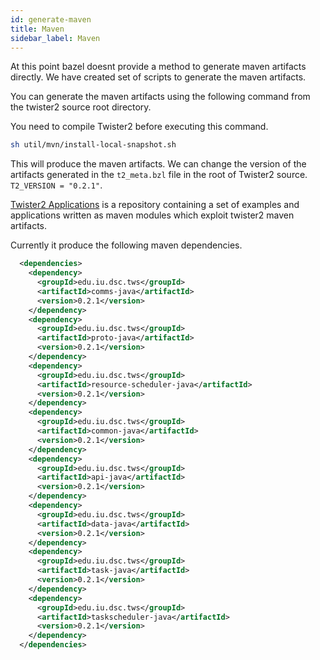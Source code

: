```yaml
---
id: generate-maven
title: Maven
sidebar_label: Maven
---
```


At this point bazel doesnt provide a method to generate maven artifacts directly. We have created 
set of scripts to generate the maven artifacts.

You can generate the maven artifacts using the following command from the twister2 source root directory.

You need to compile Twister2 before executing this command.

```bash
sh util/mvn/install-local-snapshot.sh
```

This will produce the maven artifacts. We can change the version of the artifacts generated in the 
`t2_meta.bzl` file in the root of Twister2 source. `T2_VERSION = "0.2.1"`.

[Twister2 Applications](https://github.com/DSC-SPIDAL/twister2applications) is a repository 
containing a set of examples and applications written as maven modules which exploit twister2 maven artifacts.

Currently it produce the following maven dependencies.

```xml
  <dependencies>
    <dependency>
      <groupId>edu.iu.dsc.tws</groupId>
      <artifactId>comms-java</artifactId>
      <version>0.2.1</version>
    </dependency>
    <dependency>
      <groupId>edu.iu.dsc.tws</groupId>
      <artifactId>proto-java</artifactId>
      <version>0.2.1</version>
    </dependency>
    <dependency>
      <groupId>edu.iu.dsc.tws</groupId>
      <artifactId>resource-scheduler-java</artifactId>
      <version>0.2.1</version>
    </dependency>
    <dependency>
      <groupId>edu.iu.dsc.tws</groupId>
      <artifactId>common-java</artifactId>
      <version>0.2.1</version>
    </dependency>
    <dependency>
      <groupId>edu.iu.dsc.tws</groupId>
      <artifactId>api-java</artifactId>
      <version>0.2.1</version>
    </dependency>
    <dependency>
      <groupId>edu.iu.dsc.tws</groupId>
      <artifactId>data-java</artifactId>
      <version>0.2.1</version>
    </dependency>
    <dependency>
      <groupId>edu.iu.dsc.tws</groupId>
      <artifactId>task-java</artifactId>
      <version>0.2.1</version>
    </dependency>
    <dependency>
      <groupId>edu.iu.dsc.tws</groupId>
      <artifactId>taskscheduler-java</artifactId>
      <version>0.2.1</version>
    </dependency>
  </dependencies>
```



